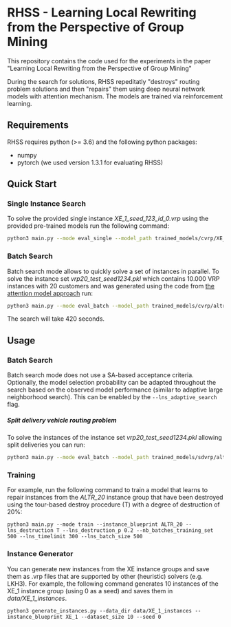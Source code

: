 # RHSS - Learning Local Rewriting from the Perspective of Group Mining

This repository contains the code used for the experiments in the paper "Learning Local Rewriting from the Perspective of Group Mining" 

During the search for solutions, RHSS repeditatly "destroys" routing problem solutions and then "repairs" them using deep neural network models with attention mechanism. The models are trained via reinforcement learning. 



## Requirements

RHSS requires python (>= 3.6) and the following python packages:

- numpy
- pytorch (we used version 1.3.1 for evaluating RHSS)

## Quick Start



### Single Instance Search

To solve the provided single instance *XE_1_seed_123_id_0.vrp* using the provided pre-trained models run the following command: 


```bash
python3 main.py --mode eval_single --model_path trained_models/cvrp/XE_1 --instance_path instances/XE_1/XE_1_seed_123_id_0.vrp --lns_nb_cpus 10 --round_distances
```



###  Batch Search

Batch search mode allows to quickly solve a set of instances in parallel. To solve the instance set *vrp20_test_seed1234.pkl* which contains 10.000 VRP instances with 20 customers and was generated using the code from [the attention model approach](https://github.com/wouterkool/attention-learn-to-route/) run:

```bash
python3 main.py --mode eval_batch --model_path trained_models/cvrp/altr_C_20 --lns_nb_cpus 10 --instance_path instances/ALTR/vrp20_test_seed1234.pkl --lns_batch_size 1000 --lns_timelimit 420 --lns_adaptive_search 
```

The search will take 420 seconds.

## Usage



### Batch Search

Batch search mode does not use a SA-based acceptance criteria. Optionally, the model selection probability can be adapted throughout the search based on the observed model performance (similar to adaptive large neighborhood search). This can be enabled by the `--lns_adaptive_search` flag.

##### Split delivery vehicle routing problem

 To solve the instances of the instance set *vrp20_test_seed1234.pkl* allowing split deliveries you can run:

```bash
python3 main.py --mode eval_batch --model_path trained_models/sdvrp/altr_SD_20 --lns_nb_cpus 10 --instance_path instances/ALTR/vrp20_test_seed1234.pkl --lns_batch_size 1000 --lns_timelimit 600 --lns_adaptive_search --allow_split_delivery
```

### Training
For example, run the following command to train a model that learns to repair instances from the *ALTR_20* instance group that have been destroyed using the tour-based destroy procedure (T) with a degree of destruction of 20%:

```
python3 main.py --mode train --instance_blueprint ALTR_20 --lns_destruction T --lns_destruction_p 0.2 --nb_batches_training_set 500 --lns_timelimit 300 --lns_batch_size 500
```



### Instance Generator 

You can generate new instances from the XE instance groups and save them as .vrp files that are  supported by other (heuristic) solvers (e.g. LKH3). For example, the following command generates 10 instances of the XE_1 instance group (using 0 as a seed) and saves them in *data/XE_1_instances*.

```
python3 generate_instances.py --data_dir data/XE_1_instances --instance_blueprint XE_1 --dataset_size 10 --seed 0
```

